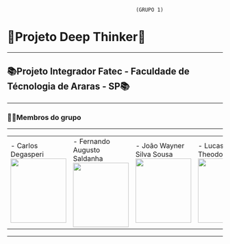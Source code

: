                                               (GRUPO 1)

<h1> 🐙Projeto Deep Thinker🐙 </h1>
<hr>
<h2>📚Projeto Integrador Fatec - Faculdade de Técnologia de Araras - SP📚 </h2>
<hr>
<h3>👨‍🎓Membros do grupo</h3>
<hr>

  <table>
  <tr>
    <td>
- Carlos Degasperi <br>
<img src="https://user-images.githubusercontent.com/45121771/205767040-bc4ea54a-1d07-4928-bf71-11b1d96766b3.png" width=130px height=150px> <br>
</td>
<td>
- Fernando Augusto Saldanha <br>
<img src="https://user-images.githubusercontent.com/45121771/205771315-2b48ad7e-6e66-424e-8b4b-93bd15ba588f.png" width=130px height=150px> <br>
</td>
    <td>
  - João Wayner Silva Sousa <br>
<img src="https://user-images.githubusercontent.com/45121771/205768068-edb5d379-51f7-416c-946c-f16f213a322b.png" width=130px height=150px>  <br>
</td>
    <td>
  - Lucas Theodoro <br>
  <img src="https://user-images.githubusercontent.com/45121771/205768268-bec8b312-14f9-4ba8-8b3d-68cce302e74c.png" width=130px height=150px> <br>
</td>
    <td>
  - Matheus da Costa Rodrigues <br>
<img src="https://user-images.githubusercontent.com/45121771/205764135-b1e655f6-12ae-493f-8d41-d6dac8d9f819.png" width=130px height=150px> <br>
</td>
    <td>
  - Vinicius Nigra <br>
<img src="https://user-images.githubusercontent.com/45121771/205769269-e80a27c8-c834-4c0e-8021-de9c58275577.png" width=130px height=150px> <br>
  </td>
  </tr>
</table>
<hr>

